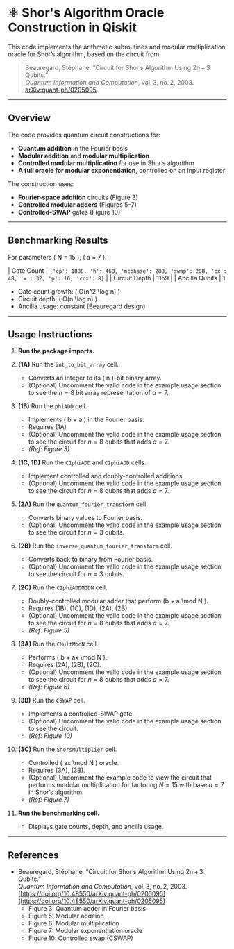 # ⚛️ Shor's Algorithm Oracle Construction in Qiskit

This code implements the arithmetic subroutines and modular multiplication oracle for Shor’s algorithm, based on the circuit from:

> Beauregard, Stéphane. “Circuit for Shor’s Algorithm Using 2n + 3 Qubits.”  
> *Quantum Information and Computation*, vol. 3, no. 2, 2003.  
> [arXiv:quant-ph/0205095](https://doi.org/10.48550/arXiv.quant-ph/0205095)

---

## Overview

The code provides quantum circuit constructions for:

- **Quantum addition** in the Fourier basis  
- **Modular addition** and **modular multiplication**  
- **Controlled modular multiplication** for use in Shor’s algorithm  
- **A full oracle for modular exponentiation**, controlled on an input register

The construction uses:

- **Fourier-space addition** circuits (Figure 3)  
- **Controlled modular adders** (Figures 5–7)  
- **Controlled-SWAP** gates (Figure 10)

---

## Benchmarking Results

For parameters \( N = 15 \), \( a = 7 \):

| Gate Count      | `{'cp': 1888, 'h': 468, 'mcphase': 288, 'swap': 208, 'cx': 48, 'x': 32, 'p': 16, 'ccx': 8}` |
| Circuit Depth   | 1159                                                                                      |
| Ancilla Qubits  | 1   

- Gate count growth: \( O(n^2 \log n) \)  
- Circuit depth: \( O(n \log n) \)  
- Ancilla usage: constant (Beauregard design)

---

## Usage Instructions

1. **Run the package imports.**

2. **(1A)** Run the `int_to_bit_array` cell.  
   - Converts an integer to its \( n \)-bit binary array.  
   - (Optional) Uncomment the valid code in the example usage section to see the $n = 8$ bit array representation of $a = 7$.

3. **(1B)** Run the `phiADD` cell.  
   - Implements \( b + a \) in the Fourier basis.
   - Requires (1A)
   - (Optional) Uncomment the valid code in the example usage section to see the circuit for $n = 8$ qubits that adds $a = 7$.
   - *(Ref: Figure 3)*

4. **(1C, 1D)** Run the `C1phiADD` and `C2phiADD` cells.  
   - Implement controlled and doubly-controlled additions.  
   - (Optional) Uncomment the valid code in the example usage section to see the circuit for $n = 8$ qubits that adds $a = 7$.

5. **(2A)** Run the `quantum_fourier_transform` cell.  
   - Converts binary values to Fourier basis.  
   - (Optional) Uncomment the valid code in the example usage section to see the circuit for $n = 3$ qubits.

6. **(2B)** Run the `inverse_quantum_fourier_transform` cell.  
   - Converts back to binary from Fourier basis.  
   - (Optional) Uncomment the valid code in the example usage section to see the circuit for $n = 3$ qubits.

7. **(2C)** Run the `C2phiADDMODN` cell.  
   - Doubly-controlled modular adder that perform \(b + a \mod N \).  
   - Requires (1B), (1C), (1D), (2A), (2B).  
   - (Optional) Uncomment the valid code in the example usage section to see the circuit for $n = 8$ qubits that adds $a = 7$.
   - *(Ref: Figure 5)*

8. **(3A)** Run the `CMultModN` cell.  
   - Performs \( b + ax \mod N \).  
   - Requires (2A), (2B), (2C).  
   - (Optional) Uncomment the valid code in the example usage section to see the circuit for $n = 8$ qubits that adds $a = 7$.
   - *(Ref: Figure 6)*

9. **(3B)** Run the `CSWAP` cell.  
   - Implements a controlled-SWAP gate.  
   - (Optional) Uncomment the valid code in the example usage section to see the circuit.
   - *(Ref: Figure 10)*

10. **(3C)** Run the `ShorsMultiplier` cell.  
    - Controlled \( ax \mod N \) oracle.  
    - Requires (3A), (3B).  
    - (Optional) Uncomment the example code to view the circuit that performs modular multiplication for factoring $N=15$ with base $a = 7$ in Shor’s algorithm.
    - *(Ref: Figure 7)*

11. **Run the benchmarking cell.**  
    - Displays gate counts, depth, and ancilla usage.

---

## References

- Beauregard, Stéphane. “Circuit for Shor’s Algorithm Using 2n + 3 Qubits.”  
  *Quantum Information and Computation*, vol. 3, no. 2, 2003.  
  [https://doi.org/10.48550/arXiv.quant-ph/0205095](https://doi.org/10.48550/arXiv.quant-ph/0205095)  
    - Figure 3: Quantum adder in Fourier basis  
    - Figure 5: Modular addition  
    - Figure 6: Modular multiplication  
    - Figure 7: Modular exponentiation oracle  
    - Figure 10: Controlled swap (CSWAP)
